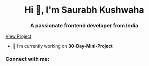 <h1 align="center">Hi 👋, I'm Saurabh Kushwaha</h1>
<h3 align="center">A passionate frontend developer from India</h3>
<a href="https://asher9889.github.io/Notes-Web-App/">View Project</a>

- 🔭 I’m currently working on **30-Day-Mini-Project**

<h3 align="left">Connect with me:</h3>
<p align="left">
</p>
